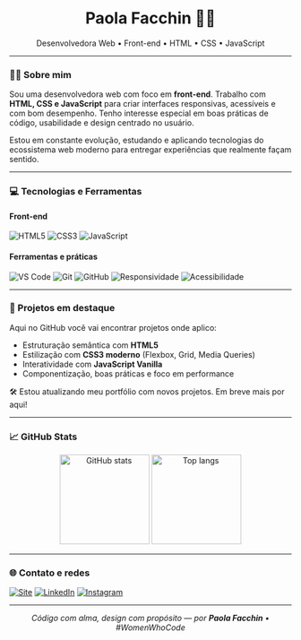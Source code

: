 <h1 align="center">Paola Facchin 👩‍💻</h1>

<p align="center">
  Desenvolvedora Web • Front-end • HTML • CSS • JavaScript
</p>

---

### 👩‍💻 Sobre mim

Sou uma desenvolvedora web com foco em **front-end**. Trabalho com **HTML, CSS e JavaScript** para criar interfaces responsivas, acessíveis e com bom desempenho. Tenho interesse especial em boas práticas de código, usabilidade e design centrado no usuário.

Estou em constante evolução, estudando e aplicando tecnologias do ecossistema web moderno para entregar experiências que realmente façam sentido.

---

### 💻 Tecnologias e Ferramentas

#### Front-end
![HTML5](https://img.shields.io/badge/HTML5-E34F26?style=for-the-badge&logo=html5&logoColor=fff)
![CSS3](https://img.shields.io/badge/CSS3-1572B6?style=for-the-badge&logo=css3&logoColor=fff)
![JavaScript](https://img.shields.io/badge/JavaScript-F7DF1E?style=for-the-badge&logo=javascript&logoColor=000)

#### Ferramentas e práticas
![VS Code](https://img.shields.io/badge/VS%20Code-007ACC?style=for-the-badge&logo=visual-studio-code&logoColor=white)
![Git](https://img.shields.io/badge/Git-F05032?style=for-the-badge&logo=git&logoColor=white)
![GitHub](https://img.shields.io/badge/GitHub-181717?style=for-the-badge&logo=github&logoColor=white)
![Responsividade](https://img.shields.io/badge/Responsive%20Design-202124?style=for-the-badge&logo=web&logoColor=white)
![Acessibilidade](https://img.shields.io/badge/Acessibilidade-005A9C?style=for-the-badge&logoColor=white)

---

### 📌 Projetos em destaque

Aqui no GitHub você vai encontrar projetos onde aplico:
- Estruturação semântica com **HTML5**
- Estilização com **CSS3 moderno** (Flexbox, Grid, Media Queries)
- Interatividade com **JavaScript Vanilla**
- Componentização, boas práticas e foco em performance

🛠️ Estou atualizando meu portfólio com novos projetos. Em breve mais por aqui!

---

### 📈 GitHub Stats

<p align="center">
  <img src="https://github-readme-stats.vercel.app/api?username=paola-facchin&show_icons=true&theme=radical" alt="GitHub stats" height="160"/>
  <img src="https://github-readme-stats.vercel.app/api/top-langs/?username=paola-facchin&layout=compact&theme=radical" alt="Top langs" height="160"/>
</p>

---

### 🌐 Contato e redes

[![Site](https://img.shields.io/badge/MEU%20SITE-000?style=for-the-badge&logo=google-chrome&logoColor=white)](https://amutare.com.br/)
[![LinkedIn](https://img.shields.io/badge/LinkedIn-0A66C2?style=for-the-badge&logo=linkedin&logoColor=white)](https://www.linkedin.com/in/paolafacchin/)
[![Instagram](https://img.shields.io/badge/@amutare.dev-E4405F?style=for-the-badge&logo=instagram&logoColor=white)](https://www.instagram.com/amutare.dev/)

---

<p align="center">
  <em>Código com alma, design com propósito — por <strong>Paola Facchin</strong> • <em>#WomenWhoCode</em></em>
</p>
